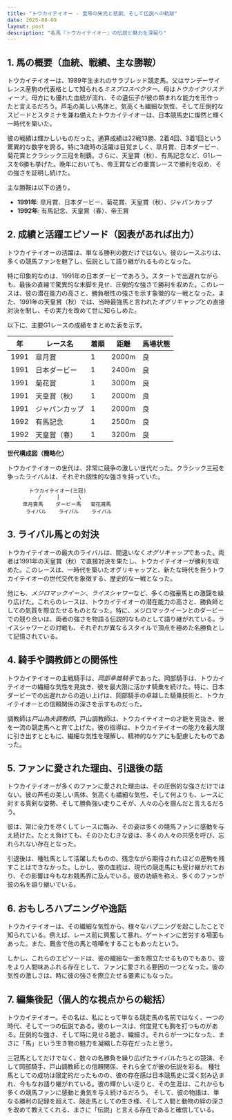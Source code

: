 ```yaml
---
title: "トウカイテイオー - 皇帝の栄光と悲劇、そして伝説への軌跡"
date: 2025-08-09
layout: post
description: "名馬『トウカイテイオー』の伝説と魅力を深堀り"
---
```


## 1. 馬の概要（血統、戦績、主な勝鞍）

トウカイテイオーは、1989年生まれのサラブレッド競走馬。父はサンデーサイレンス産駒の代表格として知られる*ミスプロスペクター*、母は*トウカイクリスティーナ*。母方にも優れた血統が流れ、その遺伝子が彼の類まれな能力を形作ったと言えるだろう。芦毛の美しい馬体と、気高くも繊細な気性、そして圧倒的なスピードとスタミナを兼ね備えたトウカイテイオーは、日本競馬史に燦然と輝く一時代を築いた。

彼の戦績は輝かしいものだった。通算成績は22戦13勝、2着4回、3着1回という驚異的な数字を誇る。特に3歳時の活躍は目覚ましく、皐月賞、日本ダービー、菊花賞とクラシック三冠を制覇。さらに、天皇賞（秋）、有馬記念など、G1レースを6勝も挙げた。晩年においても、帝王賞などの重賞レースで勝利を収め、その強さを証明し続けた。

主な勝鞍は以下の通り。

* **1991年**: 皐月賞、日本ダービー、菊花賞、天皇賞（秋）、ジャパンカップ
* **1992年**: 有馬記念、天皇賞（春）、帝王賞


## 2. 成績と活躍エピソード（図表があれば出力）

トウカイテイオーの活躍は、単なる勝利の数だけではない。彼のレースぶりは、多くの競馬ファンを魅了し、伝説として語り継がれるものとなった。

特に印象的なのは、1991年の日本ダービーであろう。スタートで出遅れながらも、最後の直線で驚異的な末脚を見せ、圧倒的な強さで勝利を収めた。このレースは、彼の潜在能力の高さと、勝負根性の強さを示す象徴的な一戦となった。また、1991年の天皇賞（秋）では、当時最強馬と言われた*オグリキャップ*との直接対決を制し、その実力を改めて世に知らしめた。

以下に、主要G1レースの成績をまとめた表を示す。


| 年 | レース名         | 着順 | 距離 | 馬場状態 |
|---|-----------------|-----|-----|---------|
| 1991 | 皐月賞           | 1   | 2000m| 良       |
| 1991 | 日本ダービー       | 1   | 2400m| 良       |
| 1991 | 菊花賞           | 1   | 3000m| 良       |
| 1991 | 天皇賞（秋）       | 1   | 2000m| 良       |
| 1991 | ジャパンカップ     | 1   | 2000m| 良       |
| 1992 | 有馬記念         | 1   | 2500m| 良       |
| 1992 | 天皇賞（春）       | 1   | 3200m| 良       |


**世代構成図（簡略化）**

トウカイテイオーの世代は、非常に競争の激しい世代だった。クラシック三冠を争ったライバルは、それぞれ個性的な強さを持っていた。

```
       トウカイテイオー(三冠)
          /     |      \
     皐月賞馬    ダービー馬   菊花賞馬
      ライバル    ライバル    ライバル
```


## 3. ライバル馬との対決

トウカイテイオーの最大のライバルは、間違いなく*オグリキャップ*であった。両者は1991年の天皇賞（秋）で直接対決を果たし、トウカイテイオーが勝利を収めた。このレースは、一時代を築いたオグリキャップと、新たな時代を担うトウカイテイオーの世代交代を象徴する、歴史的な一戦となった。

他にも、*メジロマックイーン*、*ライスシャワー*など、多くの強豪馬との激闘を繰り広げた。これらのレースは、トウカイテイオーの潜在能力の高さと、勝負師としての気質を際立たせるものとなった。特に、メジロマックイーンとのダービーでの競り合いは、両者の強さを物語る伝説的なものとして語り継がれている。ライスシャワーとの対戦も、それぞれが異なるスタイルで頂点を極めた名勝負として記憶されている。


## 4. 騎手や調教師との関係性

トウカイテイオーの主戦騎手は、*岡部幸雄騎手*であった。岡部騎手は、トウカイテイオーの繊細な気性を見抜き、彼を最大限に活かす騎乗を続けた。特に、日本ダービーでの出遅れからの追い上げは、岡部騎手の卓越した騎乗技術と、トウカイテイオーとの信頼関係の深さを示すものだった。

調教師は*戸山為夫調教師*。戸山調教師は、トウカイテイオーの才能を見抜き、彼を一流の競走馬へと育て上げた。彼の指導は、トウカイテイオーの能力を最大限に引き出すとともに、繊細な気性を理解し、精神的なケアにも配慮したものであった。


## 5. ファンに愛された理由、引退後の話

トウカイテイオーが多くのファンに愛された理由は、その圧倒的な強さだけではない。彼の芦毛の美しい馬体、気高くも繊細な気性、そして何よりも、レースに対する真剣な姿勢、そして勝負強い走りこそが、人々の心を掴んだと言えるだろう。

彼は、常に全力を尽くしてレースに臨み、その姿は多くの競馬ファンに感動を与え続けた。たとえ負けても、そのひたむきな姿は、多くの人々の共感を呼び、忘れられない存在となった。

引退後は、種牡馬として活躍したものの、残念ながら期待されたほどの産駒を残すことはできなかった。しかし、彼の血統は、現代の競走馬にも受け継がれており、その影響は今もなお競馬界に及んでいる。彼の功績を称え、多くのファンが彼の名を語り継いでいる。


## 6. おもしろハプニングや逸話

トウカイテイオーは、その繊細な気性から、様々なハプニングを起こしたことで知られている。例えば、レース前に興奮して暴れ、ゲートインに苦労する場面もあった。また、厩舎で他の馬と喧嘩をすることもあったという。

しかし、これらのエピソードは、彼の繊細な一面を際立たせるものでもあり、彼をより人間味あふれる存在として、ファンに愛される要因の一つとなった。彼の気性の激しさは、時に彼の強さを際立たせる要素にもなった。


## 7. 編集後記（個人的な視点からの総括）

トウカイテイオー。その名は、私にとって単なる競走馬の名前ではなく、一つの時代、そして一つの伝説である。彼のレースは、何度見ても胸を打つものがある。圧倒的な強さ、そして時に見せる脆さ、繊細さ。それらが一つになった、まさに「馬」という生き物の魅力を凝縮した存在だったと思う。

三冠馬としてだけでなく、数々の名勝負を繰り広げたライバルたちとの競演、そして岡部騎手、戸山調教師との信頼関係、それら全てが彼の伝説を彩る。  種牡馬としての成功は限定的だったものの、彼の存在感は日本競馬史に深く刻み込まれ、今もなお語り継がれている。彼の輝かしい走りと、その生涯は、これからも多くの競馬ファンに感動と勇気を与え続けるだろう。  そして、彼の物語は、単なる勝利の記録を超えて、競走馬としての生き様、そして人間と動物の絆の深さを改めて教えてくれる、まさに「伝説」と言える存在であると確信している。
